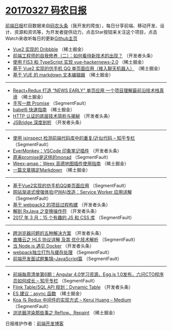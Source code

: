 # [20170327 码农日报](27.md)

[前端日报](https://qdkfweb.cn/c/news)栏目数据来自[码农头条](https://toutiao.qdkfweb.cn/)（我开发的爬虫），每日分享前端、移动开发、设计、资源和资讯等，为开发者提供动力，点击Star按钮来关注这个项目，点击Watch来收听每日的更新[Github主页](https://github.com/kujian/frontendDaily)
* [Vue2 实现的 Dribbble](https://toutiao.qdkfweb.cn/32090.html) （稀土掘金）
* [前端工程师的自我修养（二）：如何看待新技术的出现？](https://toutiao.qdkfweb.cn/32115.html) （开发者头条）
* [使用 FIS3 和 TypeScript 实现 vue-hackernews-2.0](https://toutiao.qdkfweb.cn/32084.html) （稀土掘金）
* [基于 Vue2 实现的仿手机 QQ 单页面应用（接入聊天机器人）](https://toutiao.qdkfweb.cn/32079.html) （稀土掘金）
* [基于 VUE 的 markdown 文本编辑器](https://toutiao.qdkfweb.cn/32080.html) （稀土掘金）

***
* [React+Redux 打造 “NEWS EARLY” 单页应用  一个项目理解最前沿技术栈真谛](https://toutiao.qdkfweb.cn/32081.html) （稀土掘金）
* [手写一款 Promise](https://toutiao.qdkfweb.cn/32063.html) （SegmentFault）
* [babel6 快速指南](https://toutiao.qdkfweb.cn/32083.html) （稀土掘金）
* [HTTP 认证的底层技术简析与揭秘](https://toutiao.qdkfweb.cn/32108.html) （开发者头条）
* [JSBridge 深度剖析](https://toutiao.qdkfweb.cn/32134.html) （开发者头条）

***
* [使用 jsinspect 检测前端代码库中的重复/近似代码 &#8211; 知乎专栏](https://toutiao.qdkfweb.cn/32057.html) （SegmentFault）
* [EverMonkey：VSCode 印象笔记插件](https://toutiao.qdkfweb.cn/32136.html) （开发者头条）
* [原来promise是这样的monad](https://toutiao.qdkfweb.cn/32059.html) （SegmentFault）
* [Weex-amap：Weex 高德地图插件使用指南](https://toutiao.qdkfweb.cn/32078.html) （稀土掘金）
* [一篇文章搞定Markdown](https://toutiao.qdkfweb.cn/32077.html) （稀土掘金）

***
* [基于Vue2实现的仿手机QQ单页面应用](https://toutiao.qdkfweb.cn/32061.html) （SegmentFault）
* [网站渐进式增强体验(PWA)改造：Service Worker 应用详解](https://toutiao.qdkfweb.cn/32062.html) （SegmentFault）
* [基于 webpack2 的项目过程构建](https://toutiao.qdkfweb.cn/32116.html) （开发者头条）
* [解剖 RxJava 之变换操作符](https://toutiao.qdkfweb.cn/32132.html) （开发者头条）
* [2017 年 3 月：15 个有趣的 JS 和 CSS 库](https://toutiao.qdkfweb.cn/32065.html) （SegmentFault）

***
* [跨浏览器问题的五种解决方案](https://toutiao.qdkfweb.cn/32129.html) （开发者头条）
* [直播云之 HLS 协议详解 及其 优化技术解析](https://toutiao.qdkfweb.cn/32066.html) （SegmentFault）
* [当 Node.js 遇见 Docker](https://toutiao.qdkfweb.cn/32109.html) （开发者头条）
* [webpack独立打包与缓存处理](https://toutiao.qdkfweb.cn/32067.html) （SegmentFault）
* [前端开发面试题集锦&#8211;JavaScript篇](https://toutiao.qdkfweb.cn/32068.html) （SegmentFault）

***
* [前端每周清单第6期：Angular 4.0学习资源，Egg.js 1.0发布，六问CTO程序员如何成长 &#8211; 知乎专栏](https://toutiao.qdkfweb.cn/32060.html) （SegmentFault）
* [Flink Table/SQL API 规划：Dynamic Table](https://toutiao.qdkfweb.cn/32130.html) （开发者头条）
* [ES 建议：async 函数](https://toutiao.qdkfweb.cn/32082.html) （稀土掘金）
* [Koa 与 Redux 中间件的实现方式 – Kerui Huang – Medium](https://toutiao.qdkfweb.cn/32064.html) （SegmentFault）
* [浏览器渲染那些事之 Reflow、Repaint](https://toutiao.qdkfweb.cn/32086.html) （稀土掘金）

日报维护作者：[前端开发博客](https://qdkfweb.cn/) 